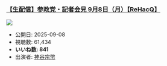 ### [【生配信】参政党・記者会見 9月8日（月）【ReHacQ】](https://www.youtube.com/watch?v=wfxy8kaWJY0)
[![](https://img.youtube.com/vi/wfxy8kaWJY0/sddefault.jpg)](https://www.youtube.com/watch?v=wfxy8kaWJY0)
-   公開日: 2025-09-08
-   視聴数: 61,434
-   **いいね数: 841**
-   出演者: [神谷宗幣](/rehacq_fan/people/神谷宗幣 "wikilink")

